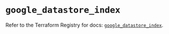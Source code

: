 # `google_datastore_index`

Refer to the Terraform Registry for docs: [`google_datastore_index`](https://registry.terraform.io/providers/hashicorp/google-beta/5.22.0/docs/resources/google_datastore_index).
